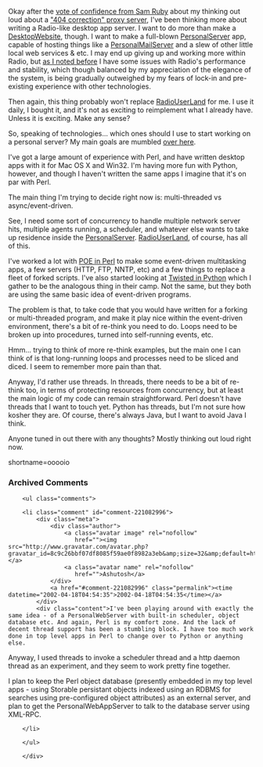 <p>Okay after the <a href="http://radio.weblogs.com/0101679/2002/04/14.html#a351">vote of confidence from Sam Ruby</a> about my thinking out loud about a <a href="http://www.decafbad.com/news_archives/000087.shtml#000087">"404 correction" proxy server</a>, I've been thinking more about writing a Radio-like desktop app server.  I want to do more than make a <a href="http://www.decafbad.com/twiki/bin/view/Main/DesktopWebsite">DesktopWebsite</a>, though.  I want to make a full-blown <a href="http://www.decafbad.com/twiki/bin/view/Main/PersonalServer">PersonalServer</a> app, capable of hosting things like a <a href="http://www.decafbad.com/twiki/bin/view/Main/PersonalMailServer">PersonalMailServer</a> and a slew of other little local web services &amp; etc.  I may end up giving up and working more within Radio, but <a href="http://www.decafbad.com/news_archives/000080.shtml#000080">as I noted before</a> I have some issues with Radio's performance and stability, which though balanced by my appreciation of the elegance of the system, is being gradually outweighed by my fears of lock-in and pre-existing experience with other technologies.  </p>
<p>Then again, this thing probably won't replace <a href="http://www.decafbad.com/twiki/bin/view/Main/RadioUserLand">RadioUserLand</a> for me.  I use it daily, I bought it, and it's not as exciting to reimplement what I already have.  Unless it is exciting.  Make any sense?</p>
<p>So, speaking of technologies... which ones should I use to start working on a personal server?  My main goals are mumbled <a href="http://www.decafbad.com/twiki/bin/view/Main/DesktopWebAppServer">over here</a>.</p>
<p>I've got a large amount of experience with Perl, and have written desktop apps with it for Mac OS X and Win32.  I'm having more fun with Python, however, and though I haven't written the same apps I imagine that it's on par with Perl.</p>
<p>The main thing I'm trying to decide right now is:  multi-threaded vs async/event-driven.</p>
<p>See, I need some sort of concurrency to handle multiple network server hits, multiple agents running, a scheduler, and whatever else wants to take up residence inside the <a href="http://www.decafbad.com/twiki/bin/view/Main/PersonalServer">PersonalServer</a>.  <a href="http://www.decafbad.com/twiki/bin/view/Main/RadioUserLand">RadioUserLand</a>, of course, has all of this.</p>
<p>I've worked a lot with <a href="http://poe.perl.org/">POE in Perl</a> to make some event-driven multitasking apps, a few servers (HTTP, FTP, NNTP, etc) and a few things to replace a fleet of forked scripts.  I've also started looking at <a href="http://www.twistedmatrix.com/documents/howto/ipc10paper">Twisted in Python</a> which I gather to be the analogous thing in their camp.  Not the same, but they both are using the same basic idea of event-driven programs.</p>
<p>The problem is that, to take code that you would have written for a forking or multi-threaded program, and make it play nice within the event-driven environment, there's a bit of re-think you need to do.  Loops need to be broken up into procedures, turned into self-running events, etc.</p>
<p>Hmm... trying to think of more re-think examples, but the main one I can think of is that long-running loops and processes need to be sliced and diced.  I seem to remember more pain than that.</p>
<p>Anyway, I'd rather use threads.  In threads, there needs to be a bit of re-think too, in terms of protecting resources from concurrency, but at least the main logic of my code can remain straightforward.  Perl doesn't have threads that I want to touch yet.  Python has threads, but I'm not sure how kosher they are.  Of course, there's always Java, but I want to avoid Java I think.</p>
<p>Anyone tuned in out there with any thoughts?  Mostly thinking out loud right now.</p>
<!--more-->
shortname=ooooio

<div id="comments" class="comments archived-comments">
            <h3>Archived Comments</h3>
            
        <ul class="comments">
            
        <li class="comment" id="comment-221082996">
            <div class="meta">
                <div class="author">
                    <a class="avatar image" rel="nofollow" 
                       href=""><img src="http://www.gravatar.com/avatar.php?gravatar_id=8c9c26bbf07df8085f59ae0f8982a3eb&amp;size=32&amp;default=http://mediacdn.disqus.com/1320279820/images/noavatar32.png"/></a>
                    <a class="avatar name" rel="nofollow" 
                       href="">Ashutosh</a>
                </div>
                <a href="#comment-221082996" class="permalink"><time datetime="2002-04-18T04:54:35">2002-04-18T04:54:35</time></a>
            </div>
            <div class="content">I've been playing around with exactly the same idea - of a PersonalWebServer with built-in scheduler, object database etc. And again, Perl is my comfort zone. And the lack of decent thread support has been a stumbling block. I have too much work done in top level apps in Perl to change over to Python or anything else.

Anyway, I used threads to invoke a scheduler thread and a http daemon thread as an experiment, and they seem to work pretty fine together.

I plan to keep the Perl object database (presently embedded in my top level apps - using Storable persistant objects indexed using an RDBMS for searches using pre-configured object attributes) as an external server, and plan to get the PersonalWebAppServer to talk to the database server using XML-RPC.</div>
            
        </li>
    
        </ul>
    
        </div>
    